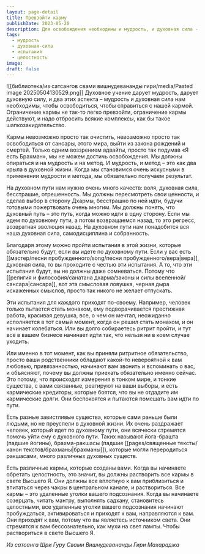 ```yaml
---
layout: page-detail
title: Превзойти карму
publishDate: 2023-05-20
description: Для освобождения необходимы и мудрость, и духовная сила - только их сочетание позволяет преодолеть ограничения кармы и сансары. На пути неизбежны испытания, которые требуют воли, отрешённости и самодисциплины. Все кармы активируются при продвижении, но растворяются в свете Высшего Я через целостность, практику и веру.
tags:
  - мудрость
  - духовная-сила
  - испытания
  - целостность
image: 
draft: false
---
```

![[библиотека/из сатсангов свами вишнудевананды гири/media/Pasted image 20250504130529.png]]
 Духовное учение дарует мудрость, дарует духовную силу, и два этих аспекта – мудрость и духовная сила нам необходимы, чтобы освободиться, чтобы справиться с нашей кармой. Ограничение кармы не так-то легко превзойти, ограничение кармы действуют, и надо отбросить всякие комплексы, как бы такое шапкозакидательство.

 Кармы невозможно просто так очистить, невозможно просто так освободиться от сансары, этого мира, выйти из закона рождений и смертей. Только одним воззрением адвайты, просто так подумав «Я есть Брахман», мы не можем достичь освобождения. Мы должны опираться и на мудрость и на метод. И мудрость, и метод – это как два крыла в духовной жизни. Когда мы становимся очень искусными в применении мудрости и метода, мы обязательно получаем результат.

 На духовном пути нам нужно очень много качеств: воля, духовная сила, бесстрашие, отрешенность. Мы должны пересмотреть свои ценности, и сделав выбор в сторону Дхармы, бесстрашно по ней идти, будучи готовыми пожертвовать очень многим. Мы должны понять, что духовный путь – это путь, когда можно идти в одну сторону. Если мы идем по духовному пути, а потом возвращаемся назад, то это регресс, возвратная эволюция назад. На духовном пути нам понадобится вся наша духовная сила, самодисциплина и собранность.

 Благодаря этому можно пройти испытания в этой жизни, которые обязательно будут, если вы идете по духовному пути. Если у вас есть [[мастер/песни пробужденного/song/песни пробужденного/вера|вера]], духовная сила, то вы проходите с честью эти испытания. А то, что эти испытания будут, вы не должны даже сомневаться. Потому что [[религия и философия/санатана дхарма/законы и силы вселенной/сансара|сансара]], вот эта смысловая ловушка, черная дыра искаженных смыслов, просто так никого не желает отпускать.

 Эти испытания для каждого приходят по-своему. Например, человек только пытается стать монахом, ему подворачивается престижная работа, красивая девушка, все, о чем он мечтал, неожиданно исполняется в тот самый момент, когда он решил стать монахом, и он начинает колебаться. Или вы долго собираетесь ритрит пройти, и тут все в вашем бизнесе начинает идти так, что нельзя ни в коем случае уходить.

 Или именно в тот момент, как вы приняли ритритное обязательство, просто ваши родственники обладают какой-то невероятной к вам любовью, привязанностью, начинают вам звонить и вспоминать о вас, и объясняют, почему вы должны приехать обязательно именно сейчас. Это потому, что происходят измерения в тонком мире, и тонкие существа, с вами связанные, реагируют на ваши выборы, и есть кармические кредиторы, которые боятся, что вы не отдадите им кармические долги. Они беспокоятся и пытаются помешать вам идти по пути.

 Есть разные завистливые существа, которые сами раньше были людьми, но не преуспели в духовной жизни. Их очень раздражает человек, который идет по духовному пути, они всячески стремятся помочь уйти ему с духовного пути. Таких называют йога-брашта (падшие йогины), брахма-ракшасы (падшие [[pages/священные тексты/канон текстов/брахманы|брахманы]]), которые могли переродиться ракшасами, много различных духовных существ.

 Есть различные кармы, которые созданы вами. Когда вы начинаете обретать целостность, это значит, вы должны растворить все кармы в свете Высшего Я. Они должны все вплотную к вам приблизиться и впитаться через чакры в центральном канале, и раствориться. Все кармы – это удаленные уголки вашего подсознания. Когда вы начинаете созерцать, читать мантру, выполнять садхану, становитесь целостными, все удаленные уголки вашего подсознания начинают пробуждаться, активироваться и приходят к вам, направляются к вам. Они приходят к вам, потому что вы являетесь источником света. Они стремятся к вам бессознательно, как мухи на свет лампы. Чтобы раствориться в свете Высшего Я.

*Из сатсанга Шри Гуру Свами Вишнудевананды Гири Махараджа*
